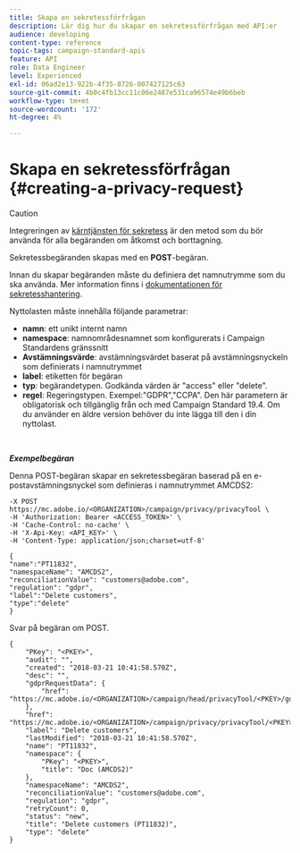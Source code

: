 ```yaml
---
title: Skapa en sekretessförfrågan
description: Lär dig hur du skapar en sekretessförfrågan med API:er
audience: developing
content-type: reference
topic-tags: campaign-standard-apis
feature: API
role: Data Engineer
level: Experienced
exl-id: 06ad2e13-922b-4f35-8726-007427125c63
source-git-commit: 4b0c4fb13cc11c06e2487e531ca96574e49b6beb
workflow-type: tm+mt
source-wordcount: '172'
ht-degree: 4%

---
```


# Skapa en sekretessförfrågan {#creating-a-privacy-request}

>[!CAUTION]
>
>Integreringen av [kärntjänsten för sekretess](https://developer.adobe.com/experience-platform-apis/references/privacy-service) är den metod som du bör använda för alla begäranden om åtkomst och borttagning. <!--Starting 19.4, the use of the Campaign API and interface for access and delete requests is deprecated. For more on Campaign Standard deprecated and removed features, refer to [this page](../../rn/using/deprecated-features.md).-->

Sekretessbegäranden skapas med en **POST**-begäran.

Innan du skapar begäranden måste du definiera det namnutrymme som du ska använda. Mer information finns i [dokumentationen för sekretesshantering](../../start/using/privacy-requests.md).

Nyttolasten måste innehålla följande parametrar:

* **namn**: ett unikt internt namn
* **namespace**: namnområdesnamnet som konfigurerats i Campaign Standardens gränssnitt
* **Avstämningsvärde**: avstämningsvärdet baserat på avstämningsnyckeln som definierats i namnutrymmet
* **label**: etiketten för begäran
* **typ**: begärandetypen. Godkända värden är &quot;access&quot; eller &quot;delete&quot;.
* **regel**: Regeringstypen. Exempel:&quot;GDPR&quot;,&quot;CCPA&quot;. Den här parametern är obligatorisk och tillgänglig från och med Campaign Standard 19.4. Om du använder en äldre version behöver du inte lägga till den i din nyttolast.

<br/>

***Exempelbegäran***

Denna POST-begäran skapar en sekretessbegäran baserad på en e-postavstämningsnyckel som definieras i namnutrymmet AMCDS2:

```
-X POST https://mc.adobe.io/<ORGANIZATION>/campaign/privacy/privacyTool \
-H 'Authorization: Bearer <ACCESS_TOKEN>' \
-H 'Cache-Control: no-cache' \
-H 'X-Api-Key: <API_KEY>' \
-H 'Content-Type: application/json;charset=utf-8'

{
"name":"PT11832",
"namespaceName": "AMCDS2",
"reconciliationValue": "customers@adobe.com",
"regulation": "gdpr",
"label":"Delete customers",
"type":"delete"
}
```

Svar på begäran om POST.

```
{
    "PKey": "<PKEY>",
    "audit": "",
    "created": "2018-03-21 10:41:58.570Z",
    "desc": "",
    "gdprRequestData": {
        "href": "https://mc.adobe.io/<ORGANIZATION>/campaign/head/privacyTool/<PKEY>/gdprRequestData/"
    },
    "href": "https://mc.adobe.io/<ORGANIZATION>/campaign/privacy/privacyTool/<PKEY>",
    "label": "Delete customers",
    "lastModified": "2018-03-21 10:41:58.570Z",
    "name": "PT11832",
    "namespace": {
        "PKey": "<PKEY>",
        "title": "Doc (AMCDS2)"
    },
    "namespaceName": "AMCDS2",
    "reconciliationValue": "customers@adobe.com",
    "regulation": "gdpr",
    "retryCount": 0,
    "status": "new",
    "title": "Delete customers (PT11832)",
    "type": "delete"
}
```
